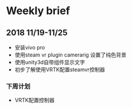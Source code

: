 # Weekly brief

## 2018 11/19-11/25
- 安装vivo pro
- 使用steam vr plugin camerarig 设置了纯色背景
- 使用unity3d自带组件显示文字
- 初步了解使用VRTK配置steamvr控制器

### 下周计划
- VRTK配置控制器
